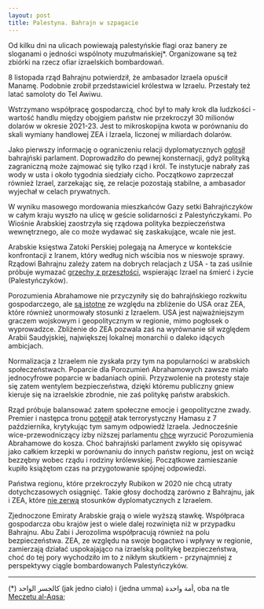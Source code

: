 ```yaml
---
layout: post
title: Palestyna. Bahrajn w szpagacie
--- 
```

Od kilku dni na ulicach powiewają palestyńskie flagi oraz banery ze sloganami o jedności wspólnoty muzułmańskiej*. Organizowane są też zbiórki na rzecz ofiar izraelskich bombardowań. 

8 listopada rząd Bahrajnu potwierdził, że ambasador Izraela opuścił Manamę. Podobnie zrobił przedstawiciel królestwa w Izraelu. Przestały też latać samoloty do Tel Awiwu. 

Wstrzymano współpracę gospodarczą, choć był to mały krok dla ludzkości - wartość handlu między obojgiem państw nie przekroczył 30 milionów dolarów w okresie 2021-23. Jest to mikroskopijna kwota w porównaniu do skali wymiany handlowej ZEA i Izraela, liczonej w miliardach dolarów. 
 
Jako pierwszy informację o ograniczeniu relacji dyplomatycznych [ogłosił](https://www.reuters.com/world/middle-east/bahrain-seeks-balance-anger-over-gaza-with-ties-israel-us-2023-11-24/) bahrajński parlament. Doprowadziło do pewnej konsternacji, gdyż polityką zagraniczną może zajmować się tylko rząd i król. Te instytucje nabrały zaś wody w usta i około tygodnia siedziały cicho. Początkowo zaprzeczał również Izrael, zarzekając się, ze relacje pozostają stabilne, a ambasador wyjechał w celach prywatnych. 

W wyniku masowego mordowania mieszkańców Gazy setki Bahrajńczyków w całym kraju wyszło na ulicę w geście solidarności z Palestyńczykami. Po Wiośnie Arabskiej zaostrzyła się rządowa polityka bezpieczeństwa wewnętrznego, ale co może wydawać się zaskakujące, wcale nie jest. 

Arabskie księstwa Zatoki Perskiej polegają na Ameryce w kontekście konfrontacji z Iranem, który według nich wścibia nos w nieswoje sprawy. Rządowi Bahrajnu zależy zatem na dobrych relacjach z USA - ta zaś usilnie próbuje wymazać [grzechy z przeszłości](https://www.smithsonianmag.com/history/us-government-turned-away-thousands-jewish-refugees-fearing-they-were-nazi-spies-180957324/), wspierając Izrael na śmierć i życie (Palestyńczyków).

Porozumienia Abrahamowe nie przyczyniły się do bahrajńskiego rozkwitu gospodarczego, ale [są istotne](https://www.reuters.com/world/middle-east/bahrain-seeks-balance-anger-over-gaza-with-ties-israel-us-2023-11-24/) ze względu na zbliżenie do USA oraz ZEA, które również unormowały stosunki z Izraelem. USA jest najważniejszym graczem wojskowym i geopolitycznym w regionie, mimo pogłosek o wyprowadzce. Zbliżenie do ZEA pozwala zaś na wyrównanie sił względem Arabii Saudyjskiej, największej lokalnej monarchii o daleko idących ambicjach.

Normalizacja z Izraelem nie zyskała przy tym na popularności w arabskich społeczeństwach. Poparcie dla Porozumień Abrahamowych zawsze miało jednocyfrowe poparcie w badaniach opinii. Przyzwolenie na protesty staje się zatem wentylem bezpieczeństwa, dzięki któremu publiczny gniew kieruje się na izraelskie zbrodnie, nie zaś politykę państw arabskich.

Rząd próbuje balansować zatem społeczne emocje i geopolityczne zwady. Premier i następca tronu [potępił](https://www.newsofbahrain.com/bahrain/94647.html) atak terrorystyczny Hamasu z 7 października, krytykując tym samym odpowiedź Izraela. Jednocześnie wice-przewodniczący izby niższej parlamentu [chce](https://www.middleeastmonitor.com/20231108-bahrain-parliament-pushes-to-reverse-normalisation-with-israel/) wyrzucić Porozumienia Abrahamowe do kosza. Choć bahrajński parlament zwykło się opisywać jako całkiem krzepki w porównaniu do innych państw regionu, jest on wciąż bezzębny wobec rządu i rodziny królewskiej. Początkowe zamieszanie kupiło książętom czas na przygotowanie spójnej odpowiedzi. 

Państwa regionu, które przekroczyły Rubikon w 2020 nie chcą utraty dotychczasowych osiągnięć. Takie głosy dochodzą zarówno z Bahrajnu, jak i ZEA, które [nie zerwą](https://www.reuters.com/world/middle-east/uae-plans-maintain-ties-with-israel-despite-gaza-outcry-sources-say-2023-11-11/) stosunków dyplomatycznych z Izraelem. 

Zjednoczone Emiraty Arabskie grają o wiele wyższą stawkę. Współpraca gospodarcza obu krajów jest o wiele dalej rozwinięta niż w przypadku Bahrajnu. Abu Zabi i Jerozolima współpracują również na polu bezpieczeństwa. ZEA, ze względu na swoje bogactwo i wpływy w regionie, zamierzają działać uspokajająco na izraelską politykę bezpieczeństwa, choć do tej pory wychodziło im to z nikłym skutkiem - przynajmniej z perspektywy ciągle bombardowanych Palestyńczyków. 

---

(*) كالجسر الواحد (jak jedno ciało) i (jedna umma) أمة  واحدة, oba na tle [Meczetu al-Aqsa](https://www.aljazeera.com/features/2017/12/6/al-aqsa-mosque-five-things-you-need-to-know);
